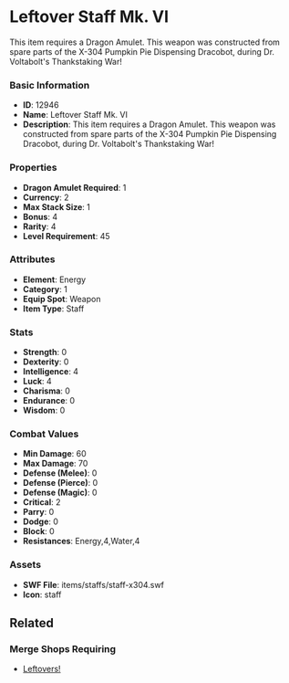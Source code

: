 # Leftover Staff Mk. VI

This item requires a Dragon Amulet. This weapon was constructed from spare parts of the X-304 Pumpkin Pie Dispensing Dracobot, during Dr. Voltabolt's Thankstaking War!

### Basic Information

- **ID**: 12946
- **Name**: Leftover Staff Mk. VI
- **Description**: This item requires a Dragon Amulet. This weapon was constructed from spare parts of the X-304 Pumpkin Pie Dispensing Dracobot, during Dr. Voltabolt&#039;s Thankstaking War!

### Properties

- **Dragon Amulet Required**: 1
- **Currency**: 2
- **Max Stack Size**: 1
- **Bonus**: 4
- **Rarity**: 4
- **Level Requirement**: 45

### Attributes

- **Element**: Energy
- **Category**: 1
- **Equip Spot**: Weapon
- **Item Type**: Staff

### Stats

- **Strength**: 0
- **Dexterity**: 0
- **Intelligence**: 4
- **Luck**: 4
- **Charisma**: 0
- **Endurance**: 0
- **Wisdom**: 0

### Combat Values

- **Min Damage**: 60
- **Max Damage**: 70
- **Defense (Melee)**: 0
- **Defense (Pierce)**: 0
- **Defense (Magic)**: 0
- **Critical**: 2
- **Parry**: 0
- **Dodge**: 0
- **Block**: 0
- **Resistances**: Energy,4,Water,4

### Assets

- **SWF File**: items/staffs/staff-x304.swf
- **Icon**: staff

## Related

### Merge Shops Requiring

- [Leftovers!](../merge-shops/35-leftovers.md)


